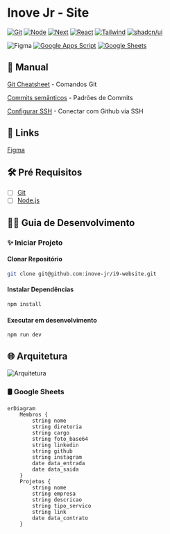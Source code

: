 # Inove Jr - Site

[![Git](https://img.shields.io/badge/Git-%23000?style=for-the-badge&logo=git)](https://git-scm.com/)
[![Node](https://img.shields.io/badge/Node.js-%23000?style=for-the-badge&logo=nodedotjs)](https://nodejs.org/)
[![Next](https://img.shields.io/badge/Next.js-%23000?style=for-the-badge&logo=nextdotjs)](https://nextjs.org/)
[![React](https://img.shields.io/badge/React.js-%23000?style=for-the-badge&logo=react)](https://react.dev/)
[![Tailwind](https://img.shields.io/badge/Tailwind-%23000?style=for-the-badge&logo=tailwindcss)](https://tailwindcss.com/)
[![shadcn/ui](https://img.shields.io/badge/shadcn%2Fui-%23000?style=for-the-badge&logo=shadcnui)](https://ui.shadcn.com/)

![Figma](https://img.shields.io/badge/Figma-%23000?style=for-the-badge&logo=figma)
[![Google Apps Script](https://img.shields.io/badge/Google%20Apps%20Script-%23000?style=for-the-badge&logo=googleappsscript)](https://developers.google.com/apps-script?hl=pt-br)
[![Google Sheets](https://img.shields.io/badge/Google%20Sheets-%23000?style=for-the-badge&logo=googlesheets)](https://developers.google.com/sheets?hl=pt-br)

## :bookmark_tabs: Manual

[Git Cheatsheet](https://github.com/d3vlopes/git-ultimate-cheatsheet) - Comandos Git

[Commits semânticos](https://github.com/AdrianaSaty/colinha-commit-semantico) - Padrões de Commits

 [Configurar SSH](https://www.freecodecamp.org/portuguese/news/como-obter-e-configurar-suas-chaves-ssh-do-git-e-do-github/) - Conectar com Github via SSH

## :link: Links

[Figma](https://www.figma.com/file/EDiZutXRORcMXrVqgm40Vv/i9-Website)

## :hammer_and_wrench: Pré Requisitos

- [ ] [Git](https://git-scm.com/downloads)
- [ ] [Node.js](https://nodejs.org/en/download)

## :technologist: Guia de Desenvolvimento

### :sparkles: Iniciar Projeto

#### Clonar Repositório

```bash
git clone git@github.com:inove-jr/i9-website.git
```

#### Instalar Dependências

```bash
npm install
```

#### Executar em desenvolvimento

```bash
npm run dev
```

## :globe_with_meridians: Arquitetura

![Arquitetura](https://github-production-user-asset-6210df.s3.amazonaws.com/112443051/326566970-305d1f9e-786d-44b3-a4bc-6de7b62875e7.png?X-Amz-Algorithm=AWS4-HMAC-SHA256&X-Amz-Credential=AKIAVCODYLSA53PQK4ZA%2F20240519%2Fus-east-1%2Fs3%2Faws4_request&X-Amz-Date=20240519T004816Z&X-Amz-Expires=300&X-Amz-Signature=82d88cff0a27ff03193fc00d1cdd15ec9486f4cb6644ba377d78864870cb1e31&X-Amz-SignedHeaders=host&actor_id=111059128&key_id=0&repo_id=782041420)

### :oil_drum: Google Sheets

```mermaid
erDiagram
    Membros {
        string nome
        string diretoria
        string cargo
        string foto_base64
        string linkedin
        string github
        string instagram
        date data_entrada
        date data_saida
    }
    Projetos {
        string nome 
        string empresa
        string descricao
        string tipo_servico
        string link
        date data_contrato
    }
```